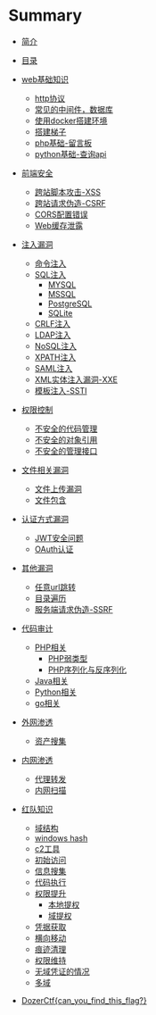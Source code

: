 # Summary

* [简介](README.md)
* [目录](SUMMARY.md)

* [web基础知识](主干标题/web基础知识.md)
	* [http协议](http协议/README.md)
	* [常见的中间件，数据库](常见的中间件和数据库/README.md)
	* [使用docker搭建环境](使用docker搭建环境/README.md)
	* [搭建梯子](使用v2ray,shadowsock及tor/README.md)
	* [php基础-留言板](php基础-留言板/README.md)
	* [python基础-查询api](python基础-查询api/README.md)
	
* [前端安全](主干标题/前端安全.md)
	* [跨站脚本攻击-XSS](跨站脚本攻击-XSS/README.md)
    * [跨站请求伪造-CSRF](跨站请求伪造-CSRF/README.md)
    * [CORS配置错误](CORS配置错误/README.md)
    * [Web缓存泄露](Web缓存泄露/README.md)
  
* [注入漏洞](主干标题/注入漏洞.md)
	* [命令注入](命令注入/README.md)
    * [SQL注入](主干标题/SQL注入.md)
        * [MYSQL](SQL注入/README.md)
        * [MSSQL](SQL注入/MSSQL.md)
        * [PostgreSQL](SQL注入/PostgreSQL.md)
        * [SQLite](SQL注入/SQLite.md)
    * [CRLF注入](CRLF注入/README.md)
    * [LDAP注入](LDAP注入/README.md)
    * [NoSQL注入](NoSQL注入/README.md)
    * [XPATH注入](XPATH注入/README.md)
    * [SAML注入](SAML注入/README.md)
    * [XML实体注入漏洞-XXE](XML实体注入漏洞-XXE/README.md)
    * [模板注入-SSTI](模板注入-SSTI/README.md)
  
* [权限控制](主干标题/权限控制.md)
	* [不安全的代码管理](不安全的代码管理/README.md)
    * [不安全的对象引用](不安全的对象引用/README.md)
    * [不安全的管理接口](不安全的管理接口/README.md)
  
* [文件相关漏洞](主干标题/文件相关漏洞.md)
	* [文件上传漏洞](文件上传漏洞/README.md)
    * [文件包含](文件包含/README.md)


* [认证方式漏洞](主干标题/认证方式漏洞.md)
	* [JWT安全问题](JWT安全问题/README.md)
    * [OAuth认证](OAuth认证/README.md)
  
* [其他漏洞](主干标题/其他漏洞.md)
	* [任意url跳转](任意url跳转/README.md)
    * [目录遍历](目录遍历/README.md)
    * [服务端请求伪造-SSRF](服务端请求伪造-SSRF/README.md)


* [代码审计](主干标题/代码审计.md)
	* [PHP相关](主干标题/PHP相关.md)
		* [PHP弱类型](PHP弱类型/README.md)
		* [PHP序列化与反序列化](PHP序列化与反序列化/README.md)
	* [Java相关]()
	* [Python相关]()
	* [go相关]()
* [外网渗透](主干标题/外网渗透.md)
	* [资产搜集](外网渗透/资产搜集.md)
* [内网渗透](主干标题/内网渗透.md)
	* [代理转发]()
	* [内网扫描]()
* [红队知识](主干标题/红队知识.md)
	* [域结构](内网技巧/域结构.md)
    * [windows hash](内网技巧/hash.md)
    * [c2工具](内网技巧/c2工具.md)
    * [初始访问](内网技巧/初始访问.md)
    * [信息搜集](内网技巧/域信息搜集.md)
    * [代码执行]()
    * [权限提升](主干标题/权限提升.md)
        * [本地提权](内网技巧/本地提权.md)
        * [域提权](内网技巧/域提权.md)
    * [凭据获取](内网技巧/凭据获取.md)
    * [横向移动](内网技巧/横向移动.md)
    * [痕迹清理]()
    * [权限维持](内网技巧/权限维持.md)
    * [无域凭证的情况](内网技巧/无凭证情况.md)
    * [多域]()

* [DozerCtf{can_you_find_this_flag?}]()